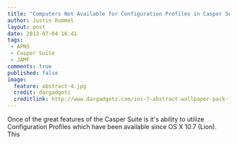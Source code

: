 ```yaml
---
title: "Computers Not Available for Configuration Profiles in Casper Suite"
author: Justin Rummel
layout: post
date: 2013-07-04 16:41
tags: 
 - APNS
 - Casper Suite
 - JAMF
comments: true
published: false
image:
  feature: abstract-4.jpg
  credit: dargadgetz
  creditlink: http://www.dargadgetz.com/ios-7-abstract-wallpaper-pack-for-iphone-5-and-ipod-touch-retina/
---
```


Once of the great features of the Casper Suite is it's ability to utilize Configuration Profiles which have been available since OS X 10.7 (Lion).  This